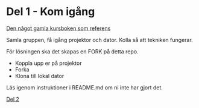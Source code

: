 # Del 1 - Kom igång

[Den något gamla kursboken som referens](https://jens-andreasson.gitbook.io/webbserverprogrammering/sakerhet/inloggning)

Samla gruppen, få igång projektor och dator. Kolla så att tekniken fungerar.

För lösningen ska det skapas en FORK på detta repo. 

* Koppla upp er på projektor
* Forka
* Klona till lokal dator

Läs igenom instruktioner i README.md om ni inte har gjort det.

[Del 2](del2.md)